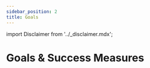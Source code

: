 ```yaml
---
sidebar_position: 2
title: Goals
---
```


import Disclaimer from '../\_disclaimer.mdx';

<Disclaimer />

# Goals & Success Measures
